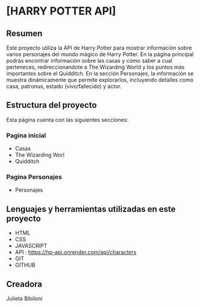 # [HARRY POTTER API]

## Resumen
Este proyecto utiliza la API de Harry Potter para mostrar información sobre varios personajes del mundo mágico de Harry Potter. En la página principal podrás encontrar información sobre las casas y cómo saber a cual perteneces, redireccionandote a The Wizarding World y los puntos más importantes sobre el Quidditch. En la sección Personajes, la información se muestra dinámicamente que permite explorarlos, incluyendo detalles como casa, patronus, estado (vivo/fallecido) y actor.

## Estructura del proyecto
Esta página cuenta con las siguientes secciones:

### Pagina inicial
- Casas
- The Wizarding Worl
- Quidditch
### Pagina Personajes
- Personajes

## Lenguajes y herramientas utilizadas en este proyecto
- HTML
- CSS
- JAVASCRIPT
- API : https://hp-api.onrender.com/api/characters
- GIT
- GITHUB

## Creadora
Julieta Bibiloni